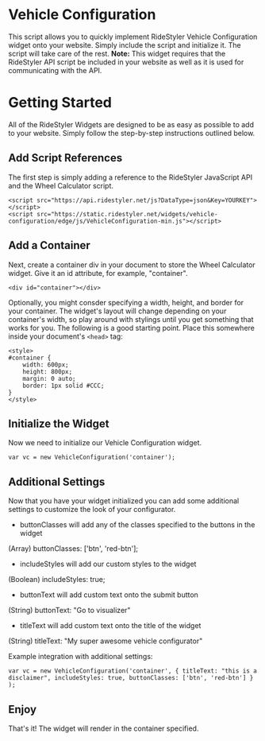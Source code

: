 # Vehicle Configuration
This script allows you to quickly implement RideStyler Vehicle Configuration widget onto your website. Simply include the script and initialize it. The script will take care of the rest.
**Note:** This widget requires that the RideStyler API script be included in your website as well as it is used for communicating with the API.
# Getting Started
All of the RideStyler Widgets are designed to be as easy as possible to add to your website. Simply follow the step-by-step instructions outlined below.
## Add Script References
The first step is simply adding a reference to the RideStyler JavaScript API and the Wheel Calculator script.
```
<script src="https://api.ridestyler.net/js?DataType=json&Key=YOURKEY"></script>
<script src="https://static.ridestyler.net/widgets/vehicle-configuration/edge/js/VehicleConfiguration-min.js"></script>
```
## Add a Container
Next, create a container div in your document to store the Wheel Calculator widget. Give it an id attribute, for example, "container".
```
<div id="container"></div>
```
Optionally, you might consder specifying a width, height, and border for your container. The widget's layout will change depending on your container's width, so play around with stylings until you get something that works for you. The following is a good starting point. Place this somewhere inside your document's `<head>` tag:
```
<style>
#container {
	width: 600px;
	height: 800px;
	margin: 0 auto;
	border: 1px solid #CCC;
}
</style>
```
## Initialize the Widget
Now we need to initialize our Vehicle Configuration widget.
```
var vc = new VehicleConfiguration('container');
```
## Additional Settings
Now that you have your widget initialized you can add some additional settings to customize the look of your configurator.

- buttonClasses will add any of the classes specified to the buttons in the widget

(Array) buttonClasses: ['btn', 'red-btn']; 

- includeStyles will add our custom styles to the widget

(Boolean) includeStyles: true;

- buttonText will add custom text onto the submit button

(String) buttonText: "Go to visualizer"

- titleText will add custom text onto the title of the widget

(String) titleText: "My super awesome vehicle configurator"

Example integration with additional settings:
```
var vc = new VehicleConfiguration('container', { titleText: "this is a disclaimer", includeStyles: true, buttonClasses: ['btn', 'red-btn'] }  );
```
## Enjoy
That's it! The widget will render in the container specified.
